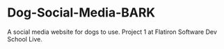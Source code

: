 # Dog-Social-Media-BARK
A social media website for dogs to use. Project 1 at Flatiron Software Dev School Live.

